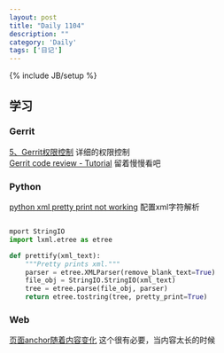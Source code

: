 ```yaml
---
layout: post
title: "Daily 1104"
description: ""
category: 'Daily'
tags: ['日记']
---
```

{% include JB/setup %}

## 学习 


### Gerrit 
[ 5、Gerrit权限控制](http://zengestudy.blog.51cto.com/1702365/1774176) 详细的权限控制   
[Gerrit code review - Tutorial](http://www.vogella.com/tutorials/Gerrit/article.html#gerrit_problems) 留着慢慢看吧  


### Python 
[python xml pretty print not working](https://stackoverflow.com/questions/18176733/python-xml-pretty-print-not-working)  配置xml字符解析

```python 

mport StringIO
import lxml.etree as etree

def prettify(xml_text):
    """Pretty prints xml."""
    parser = etree.XMLParser(remove_blank_text=True)
    file_obj = StringIO.StringIO(xml_text)
    tree = etree.parse(file_obj, parser)
    return etree.tostring(tree, pretty_print=True)

```


### Web

[页面anchor随着内容变化](https://docs.docker.com/engine/installation/#supported-platforms) 这个很有必要，当内容太长的时候       
